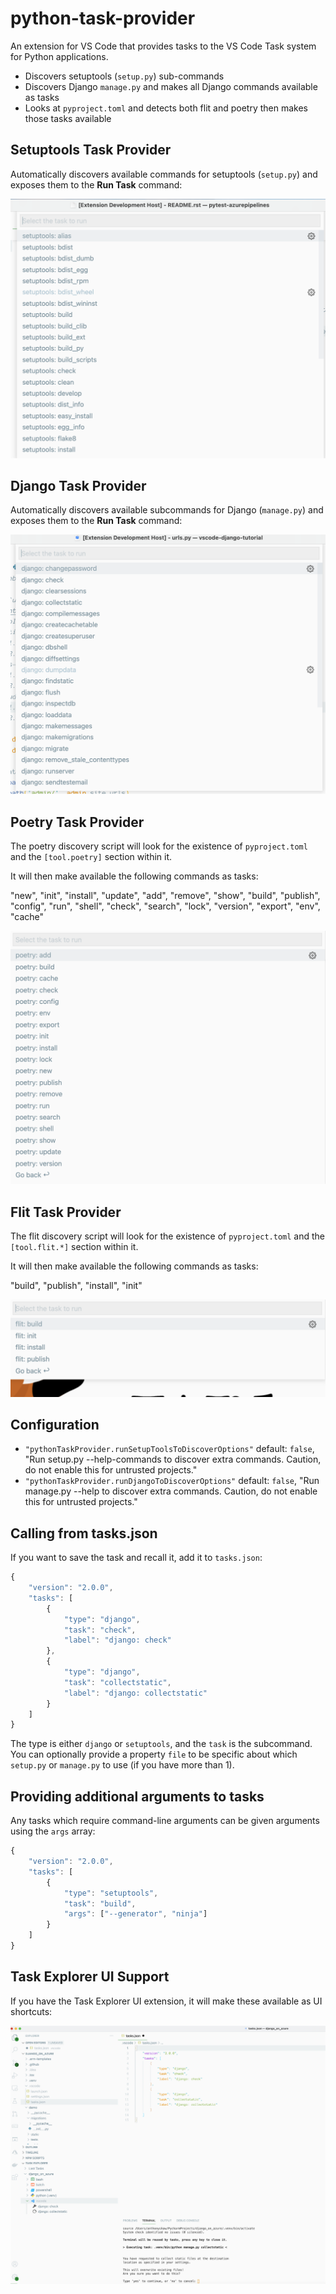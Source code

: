 # python-task-provider

An extension for VS Code that provides tasks to the VS Code Task system for Python applications.

 - Discovers setuptools (`setup.py`) sub-commands
 - Discovers Django `manage.py` and makes all Django commands available as tasks
 - Looks at `pyproject.toml` and detects both flit and poetry then makes those tasks available

## Setuptools Task Provider

Automatically discovers available commands for setuptools (`setup.py`) and exposes them to the **Run Task** command:

![](doc/static/setuptools-task-discovery.png)


## Django Task Provider

Automatically discovers available subcommands for Django (`manage.py`) and exposes them to the **Run Task** command:

![](doc/static/django-task-discovery.png)

## Poetry Task Provider

The poetry discovery script will look for the existence of `pyproject.toml` and the `[tool.poetry]` section within it.

It will then make available the following commands as tasks:

"new", "init", "install", "update", "add", "remove", "show", "build", "publish", "config", "run", "shell", "check", "search", "lock", "version", "export", "env", "cache"

![](doc/static/poetry-task-discovery.png)

## Flit Task Provider

The flit discovery script will look for the existence of `pyproject.toml` and the `[tool.flit.*]` section within it.

It will then make available the following commands as tasks:

"build", "publish", "install", "init"

![](doc/static/flit-task-discovery.png)

## Configuration

- `"pythonTaskProvider.runSetupToolsToDiscoverOptions"` default: `false`, "Run setup.py --help-commands to discover extra commands. Caution, do not enable this for untrusted projects."
- `"pythonTaskProvider.runDjangoToDiscoverOptions"` default: `false`, "Run manage.py --help to discover extra commands. Caution, do not enable this for untrusted projects."

## Calling from tasks.json

If you want to save the task and recall it, add it to `tasks.json`:

```javascript
{
    "version": "2.0.0",
    "tasks": [
        {
            "type": "django",
            "task": "check",
            "label": "django: check"
        },
        {
            "type": "django",
            "task": "collectstatic",
            "label": "django: collectstatic"
        }
    ]
}
```

The type is either `django` or `setuptools`, and the `task` is the subcommand. You can optionally provide a property `file` to be specific about which `setup.py` or `manage.py` to use (if you have more than 1).

## Providing additional arguments to tasks

Any tasks which require command-line arguments can be given arguments using the `args` array:

```javascript
{
    "version": "2.0.0",
    "tasks": [
        {
            "type": "setuptools",
            "task": "build",
            "args": ["--generator", "ninja"]
        }
    ]
}
```

## Task Explorer UI Support

If you have the Task Explorer UI extension, it will make these available as UI shortcuts:

![](doc/static/task-explorer-shortcut.png)
